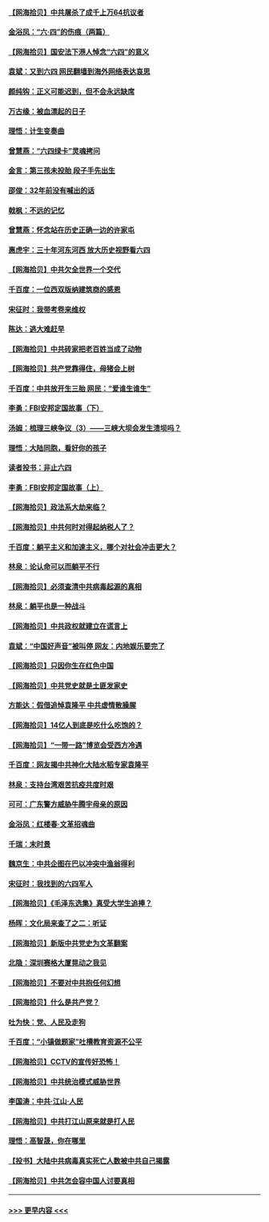 #### [【网海拾贝】中共屠杀了成千上万64抗议者](../pages/nsc993/n13002713.md?t=06070702) 
#### [金浴凤：“六·四”的伤痕（两篇）](../pages/nsc993/n13001719.md?t=06070702) 
#### [【网海拾贝】国安法下港人悼念“六四”的意义](../pages/nsc993/n13001039.md?t=06070702) 
#### [袁斌：又到六四 网民翻墙到海外网络表达哀思](../pages/nsc993/n13000995.md?t=06070702) 
#### [颜纯钩：正义可能迟到，但不会永远缺席](../pages/nsc993/n13000920.md?t=06070702) 
#### [万古缘：被血漂起的日子](../pages/nsc993/n13000914.md?t=06070702) 
#### [理悟：计生变奏曲](../pages/nsc993/n13000414.md?t=06070702) 
#### [曾慧燕：“六四绿卡”灵魂拷问](../pages/nsc993/n13000277.md?t=06070702) 
#### [金言：第三孩未投胎 段子手先出生](../pages/nsc993/n13000215.md?t=06070702) 
#### [邵俊：32年前没有喊出的话](../pages/nsc993/n13000181.md?t=06070702) 
#### [戟枫：不远的记忆](../pages/nsc993/n13000121.md?t=06070702) 
#### [曾慧燕：怀念站在历史正确一边的许家屯](../pages/nsc993/n13000073.md?t=06070702) 
#### [惠虎宇：三十年河东河西 放大历史视野看六四](../pages/nsc993/n13000018.md?t=06070702) 
#### [【网海拾贝】中共欠全世界一个交代](../pages/nsc993/n12998706.md?t=06070702) 
#### [千百度：一位西双版纳建筑商的感恩](../pages/nsc993/n12998487.md?t=06070702) 
#### [宋征时：我带考卷来维权](../pages/nsc993/n12994088.md?t=06070702) 
#### [陈达：逃大难赶早](../pages/nsc993/n12993569.md?t=06070702) 
#### [【网海拾贝】中共砖家把老百姓当成了动物](../pages/nsc993/n12993483.md?t=06070702) 
#### [【网海拾贝】共产党靠得住，母猪会上树](../pages/nsc993/n12990730.md?t=06070702) 
#### [千百度：中共放开生三胎 网民：“爱谁生谁生”](../pages/nsc993/n12990644.md?t=06070702) 
#### [李勇：FBI安邦定国故事（下）](../pages/nsc993/n12987854.md?t=06070702) 
#### [汤姆：梳理三峡争议（3）——三峡大坝会发生溃坝吗？](../pages/nsc993/n12989806.md?t=06070702) 
#### [理悟：大陆同胞，看好你的孩子](../pages/nsc993/n12989778.md?t=06070702) 
#### [读者投书：非止六四](../pages/nsc993/n12989673.md?t=06070702) 
#### [李勇：FBI安邦定国故事（上）](../pages/nsc993/n12987749.md?t=06070702) 
#### [【网海拾贝】政法系大劫来临？](../pages/nsc993/n12987596.md?t=06070702) 
#### [【网海拾贝】中共何时对得起纳税人了？](../pages/nsc993/n12985578.md?t=06070702) 
#### [千百度：躺平主义和加速主义，哪个对社会冲击更大？](../pages/nsc993/n12985512.md?t=06070702) 
#### [林泉：论认命可以而躺平不行](../pages/nsc993/n12985505.md?t=06070702) 
#### [【网海拾贝】必须查清中共病毒起源的真相](../pages/nsc993/n12984276.md?t=06070702) 
#### [林泉：躺平也是一种战斗](../pages/nsc993/n12984194.md?t=06070702) 
#### [【网海拾贝】中共政权就建立在谎言上](../pages/nsc993/n12981880.md?t=06070702) 
#### [袁斌：“中国好声音”被叫停 网友：内地娱乐要完了](../pages/nsc993/n12981826.md?t=06070702) 
#### [【网海拾贝】只因你生在红色中国](../pages/nsc993/n12979096.md?t=06070702) 
#### [【网海拾贝】中共党史就是土匪发家史](../pages/nsc993/n12976478.md?t=06070702) 
#### [方能达：假借追悼袁隆平 中共虚情散臊腥](../pages/nsc993/n12976396.md?t=06070702) 
#### [【网海拾贝】14亿人到底是吃什么吃饱的？](../pages/nsc993/n12974125.md?t=06070702) 
#### [【网海拾贝】“一带一路”博览会受西方冷遇](../pages/nsc993/n12971787.md?t=06070702) 
#### [千百度：网友揭中共神化大陆水稻专家袁隆平](../pages/nsc993/n12971733.md?t=06070702) 
#### [林泉：支持台湾艰苦抗疫共度时艰](../pages/nsc993/n12971350.md?t=06070702) 
#### [可可：广东警方威胁牛腾宇母亲的原因](../pages/nsc993/n12971100.md?t=06070702) 
#### [金浴凤：红楼春·文革招魂曲](../pages/nsc993/n12970354.md?t=06070702) 
#### [千瑞：末时景](../pages/nsc993/n12970337.md?t=06070702) 
#### [魏京生：中共企图在巴以冲突中渔翁得利](../pages/nsc993/n12970286.md?t=06070702) 
#### [宋征时：我找到的六四军人](../pages/nsc993/n12970213.md?t=06070702) 
#### [【网海拾贝】《毛泽东选集》真受大学生追捧？](../pages/nsc993/n12968779.md?t=06070702) 
#### [杨晖：文化局来查了之二：听证](../pages/nsc993/n12966528.md?t=06070702) 
#### [【网海拾贝】新版中共党史为文革翻案](../pages/nsc993/n12967526.md?t=06070702) 
#### [北隐：深圳赛格大厦晃动之我见](../pages/nsc993/n12967393.md?t=06070702) 
#### [【网海拾贝】不要对中共抱任何幻想](../pages/nsc993/n12965222.md?t=06070702) 
#### [【网海拾贝】什么是共产党？](../pages/nsc993/n12962781.md?t=06070702) 
#### [吐为快：党、人民及走狗](../pages/nsc993/n12962747.md?t=06070702) 
#### [千百度：“小镇做题家”吐槽教育资源不公平](../pages/nsc993/n12962705.md?t=06070702) 
#### [【网海拾贝】CCTV的宣传好恐怖！](../pages/nsc993/n12959984.md?t=06070702) 
#### [【网海拾贝】中共统治模式威胁世界](../pages/nsc993/n12957622.md?t=06070702) 
#### [李国涛：中共‧江山‧人民](../pages/nsc993/n12957502.md?t=06070702) 
#### [【网海拾贝】中共打江山原来就是打人民](../pages/nsc993/n12954345.md?t=06070702) 
#### [理悟：高智晟，你在哪里](../pages/nsc993/n12953115.md?t=06070702) 
#### [【投书】大陆中共病毒真实死亡人数被中共自己揭露](../pages/nsc993/n12953050.md?t=06070702) 
#### [【网海拾贝】中共怎会容中国人讨要真相](../pages/nsc993/n12952161.md?t=06070702) 

----
#### [ >>> 更早内容 <<< ](../indexes/nsc993-earlier.md)
